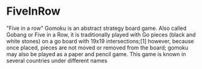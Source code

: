 # FiveInRow
"Five in a row" Gomoku is an abstract strategy board game. Also called Gobang or Five in a Row, it is traditionally played with Go pieces (black and white stones) on a go board with 19x19 intersections;[1] however, because once placed, pieces are not moved or removed from the board; gomoku may also be played as a paper and pencil game. This game is known in several countries under different names
